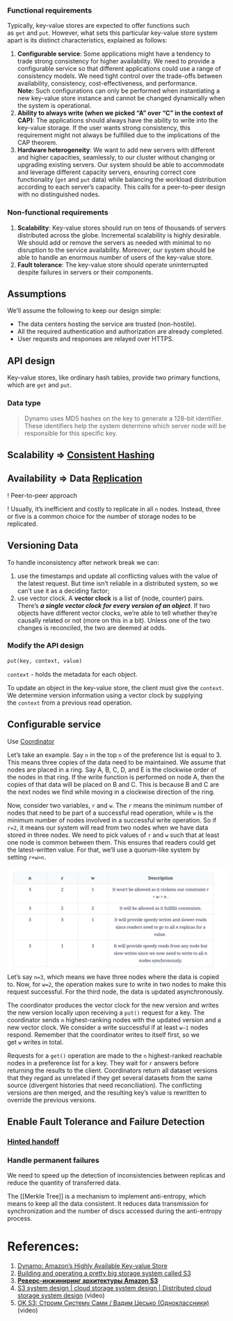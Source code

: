 ### Functional requirements

Typically, key-value stores are expected to offer functions such as `get` and `put`. However, what sets this particular key-value store system apart is its distinct characteristics, explained as follows:

1. **Configurable service**: Some applications might have a tendency to trade strong consistency for higher availability. We need to provide a configurable service so that different applications could use a range of consistency models. We need tight control over the trade-offs between availability, consistency, cost-effectiveness, and performance.
	   **Note:** Such configurations can only be performed when instantiating a new key-value store instance and cannot be changed dynamically when the system is operational.
2. **Ability to always write (when we picked “A” over “C” in the context of CAP)**: The applications should always have the ability to write into the key-value storage. If the user wants strong consistency, this requirement might not always be fulfilled due to the implications of the CAP theorem.
3. **Hardware heterogeneity**: We want to add new servers with different and higher capacities, seamlessly, to our cluster without changing or upgrading existing servers. Our system should be able to accommodate and leverage different capacity servers, ensuring correct core functionality (`get` and `put` data) while balancing the workload distribution according to each server’s capacity. This calls for a peer-to-peer design with no distinguished nodes.

### Non-functional requirements

1. **Scalability**: Key-value stores should run on tens of thousands of servers distributed across the globe. Incremental scalability is highly desirable. We should add or remove the servers as needed with minimal to no disruption to the service availability. Moreover, our system should be able to handle an enormous number of users of the key-value store.
2. **Fault tolerance**: The key-value store should operate uninterrupted despite failures in servers or their components.
## Assumptions

We’ll assume the following to keep our design simple:

- The data centers hosting the service are trusted (non-hostile).
- All the required authentication and authorization are already completed.
- User requests and responses are relayed over HTTPS.
## API design

Key-value stores, like ordinary hash tables, provide two primary functions, which are `get` and `put`.
### Data type

> Dynamo uses MD5 hashes on the key to generate a 128-bit identifier. These identifiers help the system determine which server node will be responsible for this specific key.

## Scalability => [Consistent Hashing](../1.%20Base/1.%20Concepts/Consistent%20Hashing.md)

## Availability => Data [Replication](../../3.%20Database/OTLP/SQL/5.%20Distributed/Replication/_Base.md)

! Peer-to-peer approach

! Usually, it’s inefficient and costly to replicate in all `n` nodes. Instead, three or five is a common choice for the number of storage nodes to be replicated.
## Versioning Data

To handle inconsistency after network break we can:
1. use the timestamps and update all conflicting values with the value of the latest request. But time isn’t reliable in a distributed system, so we can’t use it as a deciding factor;
2. use vector clock. A **vector clock** is a list of (node, counter) pairs. There’s ***a single vector clock for every version of an object***. If two objects have different vector clocks, we’re able to tell whether they’re causally related or not (more on this in a bit). Unless one of the two changes is reconciled, the two are deemed at odds.
### Modify the API design

```txt
put(key, context, value)
```

`context` - holds the metadata for each object.

To update an object in the key-value store, the client must give the `context`. We determine version information using a vector clock by supplying the `context` from a previous read operation.

## Configurable service

Use [Coordinator](../1.%20Base/2.%20Components/Coordinator.md)

Let’s take an example. Say `n` in the top `n` of the preference list is equal to 3. This means three copies of the data need to be maintained. We assume that nodes are placed in a ring. Say A, B, C, D, and E is the clockwise order of the nodes in that ring. If the write function is performed on node A, then the copies of that data will be placed on B and C. This is because B and C are the next nodes we find while moving in a clockwise direction of the ring.

Now, consider two variables, `r` and `w`. The `r` means the minimum number of nodes that need to be part of a successful read operation, while `w` is the minimum number of nodes involved in a successful write operation. So if `r=2`, it means our system will read from two nodes when we have data stored in three nodes. We need to pick values of `r` and `w` such that at least one node is common between them. This ensures that readers could get the latest-written value. For that, we’ll use a quorum-like system by setting `r+w>n`.

![](../../../_Attachments/Pasted%20image%2020240120135153.png)
Let’s say `n=3`, which means we have three nodes where the data is copied to. Now, for `w=2`, the operation makes sure to write in two nodes to make this request successful. For the third node, the data is updated asynchronously.

The coordinator produces the vector clock for the new version and writes the new version locally upon receiving a `put()` request for a key. The coordinator sends `n` highest-ranking nodes with the updated version and a new vector clock. We consider a write successful if at least `w−1` nodes respond. Remember that the coordinator writes to itself first, so we get `w` writes in total.

Requests for a `get()` operation are made to the `n` highest-ranked reachable nodes in a preference list for a key. They wait for `r` answers before returning the results to the client. Coordinators return all dataset versions that they regard as unrelated if they get several datasets from the same source (divergent histories that need reconciliation). The conflicting versions are then merged, and the resulting key’s value is rewritten to override the previous versions.
## Enable Fault Tolerance and Failure Detection

### [Hinted handoff](../1.%20Base/1.%20Concepts/Hinted%20handoff.md)

### Handle permanent failures

We need to speed up the detection of inconsistencies between replicas and reduce the quantity of transferred data.

The [[Merkle Tree]] is a mechanism to implement anti-entropy, which means to keep all the data consistent. It reduces data transmission for synchronization and the number of discs accessed during the anti-entropy process.

# References:

1. [Dynamo: Amazon’s Highly Available Key-value Store](http://www.read.seas.harvard.edu/~kohler/class/cs239-w08/decandia07dynamo.pdf)
2. [Building and operating a pretty big storage system called S3](https://www.allthingsdistributed.com/2023/07/building-and-operating-a-pretty-big-storage-system.html)
3. [**Реверс-инжиниринг архитектуры Amazon S3**](https://www.youtube.com/watch?v=O0iIADHgBVc)
4. [S3 system design | cloud storage system design | Distributed cloud storage system design](https://www.youtube.com/watch?v=UmWtcgC96X8&list=PLkQkbY7JNJuBoTemzQfjym0sqbOHt5fnV&index=29) (video)
5. [OK S3: Строим Систему Сами / Вадим Цесько (Одноклассники)](https://www.youtube.com/watch?v=N3mbocqCtsk) (video)

